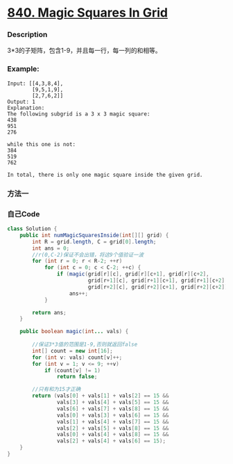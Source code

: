 # [840. Magic Squares In Grid](https://leetcode.com/problems/magic-squares-in-grid/description/)


### Description

3*3的子矩阵，包含1-9，并且每一行，每一列的和相等。
### Example:
 
    Input: [[4,3,8,4],
            [9,5,1,9],
            [2,7,6,2]]
    Output: 1
    Explanation: 
    The following subgrid is a 3 x 3 magic square:
    438
    951
    276

    while this one is not:
    384
    519
    762

    In total, there is only one magic square inside the given grid.
### 方法一

### 自己Code

```java
class Solution {
    public int numMagicSquaresInside(int[][] grid) {
        int R = grid.length, C = grid[0].length;
        int ans = 0;
        //r(0,C-2)保证不会出错，将这9个值验证一波
        for (int r = 0; r < R-2; ++r)
            for (int c = 0; c < C-2; ++c) {
                if (magic(grid[r][c], grid[r][c+1], grid[r][c+2],
                          grid[r+1][c], grid[r+1][c+1], grid[r+1][c+2],
                          grid[r+2][c], grid[r+2][c+1], grid[r+2][c+2]))
                    ans++;
            }

        return ans;
    }

    public boolean magic(int... vals) {
        
        //保证3*3值的范围是1-9,否则就返回false
        int[] count = new int[16];
        for (int v: vals) count[v]++;
        for (int v = 1; v <= 9; ++v)
            if (count[v] != 1)
                return false;

        //只有和为15才正确
        return (vals[0] + vals[1] + vals[2] == 15 &&
                vals[3] + vals[4] + vals[5] == 15 &&
                vals[6] + vals[7] + vals[8] == 15 &&
                vals[0] + vals[3] + vals[6] == 15 &&
                vals[1] + vals[4] + vals[7] == 15 &&
                vals[2] + vals[5] + vals[8] == 15 &&
                vals[0] + vals[4] + vals[8] == 15 &&
                vals[2] + vals[4] + vals[6] == 15);
    }
}


```


